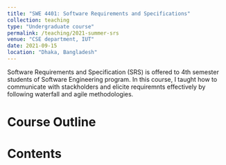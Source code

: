 ```yaml
---
title: "SWE 4401: Software Requirements and Specifications"
collection: teaching
type: "Undergraduate course"
permalink: /teaching/2021-summer-srs
venue: "CSE department, IUT"
date: 2021-09-15
location: "Dhaka, Bangladesh"
---
```


Software Requirements and Specification (SRS) is offered to 4th semester students of Software Engineering program. In this course, I taught how to communicate with stackholders and elicite requiremnts effectively by following waterfall and agile methodologies.

Course Outline
======

<!-- <a href="https://www.researchgate.net/profile/Md-Jubair-Mostafa" target="_blank"><i class="fa-brands fa-var-google-drive"></i></a> -->

Contents
======
<a href="https://github.com/jubair0614" target="_blank"><i class="fab fa-github"></i></a>
